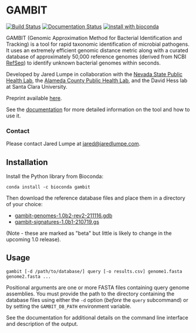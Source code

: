 # GAMBIT

[![Build Status](https://github.com/jlumpe/gambit/actions/workflows/ci.yml/badge.svg)](https://github.com/jlumpe/gambit/actions/workflows/ci.yml)
[![Documentation Status](https://readthedocs.org/projects/gambit-genomics/badge/?version=latest)](https://gambit-genomics.readthedocs.io/en/latest/?badge=latest)
[![install with bioconda](https://img.shields.io/badge/install%20with-bioconda-brightgreen.svg?style=flat)](http://bioconda.github.io/recipes/gambit/README.html)

GAMBIT (Genomic Approximation Method for Bacterial Identification and Tracking) is a tool for rapid taxonomic identification of microbial pathogens.
It uses an extremely efficient genomic distance metric along with a curated database of approximately 50,000 reference genomes (derived from NCBI
[RefSeq](https://www.ncbi.nlm.nih.gov/refseq/)) to identify unknown bacterial genomes within seconds.

Developed by Jared Lumpe in collaboration with the [Nevada State Public Health Lab](https://med.unr.edu/nsphl),
the [Alameda County Public Health Lab](https://acphd.org/public-health-lab/),
and the David Hess lab at Santa Clara University.

Preprint available [here](https://www.biorxiv.org/content/10.1101/2022.06.14.496173v1).

See the [documentation](https://gambit-genomics.readthedocs.io/en/latest) for more
detailed information on the tool and how to use it.


### Contact

Please contact Jared Lumpe at [jared@jaredlumpe.com](mailto:jared@jaredlumpe.com).


## Installation

Install the Python library from Bioconda:

```
conda install -c bioconda gambit
```

Then download the reference database files and place them in a directory of your choice:

* [gambit-genomes-1.0b2-rev2-211116.gdb](https://storage.googleapis.com/jlumpe-gambit/public/databases/refseq-curated/1.0-beta/gambit-genomes-1.0b2-rev2-211116.gdb)
* [gambit-signatures-1.0b1-210719.gs](https://storage.googleapis.com/jlumpe-gambit/public/databases/refseq-curated/1.0-beta/gambit-signatures-1.0b1-210719.gs)

(Note - these are marked as "beta" but little is likely to change in the upcoming 1.0 release).


## Usage

    gambit [-d /path/to/database/] query [-o results.csv] genome1.fasta genome2.fasta ...

Positional arguments are one or more FASTA files containing query genome assemblies. You must
provide the path to the directory containing the database files using either the `-d` option
(*before* the `query` subcommand) or by setting the `GAMBIT_DB_PATH` environment variable.

See the documentation for additional details on the command line interface and description of the output.
